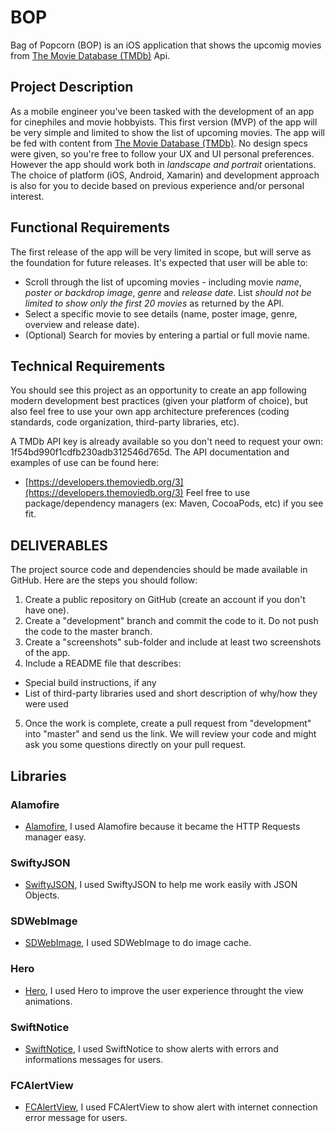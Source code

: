 # BOP
Bag of Popcorn (BOP) is an iOS application that shows the upcomig movies from [The Movie Database (TMDb)](https://www.themoviedb.org/) Api.

## Project Description

   As a mobile engineer you've been tasked with the development of an app for cinephiles and movie hobbyists. This first version (MVP) of the app will be very simple and limited to show the list of upcoming movies. The app will be fed with content from [The Movie Database (TMDb)](https://www.themoviedb.org/). No design specs were given, so you're free to follow your UX and UI personal preferences. However the app should work both in *landscape and portrait* orientations. The choice of platform (iOS, Android, Xamarin) and development approach is also for you to decide based on previous experience and/or personal interest.

## Functional Requirements

   The first release of the app will be very limited in scope, but will serve as the foundation for future releases. It's expected that user will be able to:
* Scroll through the list of upcoming movies - including movie *name*, *poster or backdrop image*, *genre* and *release date*. List *should not be limited to show only the first 20 movies* as returned by the API.
* Select a specific movie to see details (name, poster image, genre, overview and release date).
* (Optional) Search for movies by entering a partial or full movie name.

## Technical Requirements
   You should see this project as an opportunity to create an app following modern development best practices (given your platform of choice), but also feel free to use your own app architecture preferences (coding standards, code organization, third-party libraries, etc).
   
   A TMDb API key is already available so you don't need to request your own:
      1f54bd990f1cdfb230adb312546d765d.
The API documentation and examples of use can be found here:
* [https://developers.themoviedb.org/3](https://developers.themoviedb.org/3)
Feel free to use package/dependency managers (ex: Maven, CocoaPods, etc) if you see fit.

## DELIVERABLES
   The project source code and dependencies should be made available in GitHub. Here are the steps you
should follow:
   1. Create a public repository on GitHub (create an account if you don't have one).
   2. Create a "development" branch and commit the code to it. Do not push the code to the master branch.
   3. Create a "screenshots" sub-folder and include at least two screenshots of the app.
   4. Include a README file that describes:
   * Special build instructions, if any
   * List of third-party libraries used and short description of why/how they were used
   5. Once the work is complete, create a pull request from "development" into "master" and send us the link. We will review your code and might ask you some questions directly on your pull request.

## Libraries

### Alamofire

* [Alamofire](https://github.com/Alamofire/Alamofire), I used Alamofire because it became the HTTP Requests manager easy.

### SwiftyJSON

* [SwiftyJSON](https://github.com/SwiftyJSON/SwiftyJSON), I used SwiftyJSON to help me work easily with JSON Objects.

### SDWebImage

* [SDWebImage](https://github.com/rs/SDWebImage), I used SDWebImage to do image cache.

### Hero

* [Hero](https://github.com/lkzhao/Hero), I used Hero to improve the user experience throught the view animations.

### SwiftNotice

* [SwiftNotice](https://github.com/johnlui/SwiftNotice), I used SwiftNotice to show alerts with errors and informations messages for users.

### FCAlertView

* [FCAlertView](https://github.com/nimati/FCAlertView), I used FCAlertView to show alert with internet connection error message for users.


   
